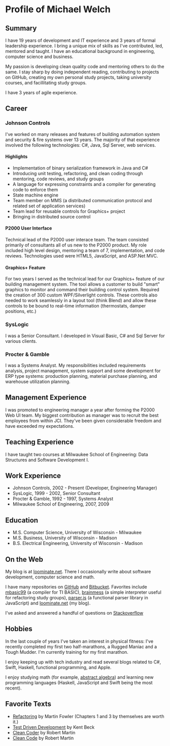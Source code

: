 Profile of Michael Welch
============

Summary
-------

I have 19 years of development and IT experience and 3 years of formal leadership experience. I bring a unique mix of skills as I've contributed, led, mentored and taught. I have an educational background in engineering, computer science and business.

My passion is developing clean quality code and mentoring others to do the same. I stay sharp by doing independent reading, 
contributing to projects on GitHub, creating my own personal study projects,
taking university courses, and facillitating study groups.

I have 3 years of agile experience. 

Career
-------------

### Johnson Controls ###

I've worked on many releases and features of building automation system and security & fire systems over 13 years. The majority of 
that experience involved the following technologies: C#, Java, Sql Server,
web services. 

#### Highlights ####

* Implementation of binary serialization framework in Java and C# 
* Introducing unit testing, refactoring, and clean coding through mentoring, code reviews, and study groups 
* A language for expressing constraints and a compiler for generating code to enforce them 
* State machine engine 
* Team member on MMS (a distributed communication protocol and related set of application services) 
* Team lead for reusable controls for Graphics+ project  
* Bringing in distributed source control 

#### P2000 User Interface ####

Technical lead of the P2000 user interace team. The team consisted primarily of consultants all of us new to the P2000 product. My role included high level design, mentoring a team of 7, implementation, and code reviews. Technologies used were HTML5, JavaScript, and ASP.Net MVC.

#### Graphics+ Feature ####

For two years I served as the technical lead for our Graphics+ feature of our
building management system. The tool allows a customer to build "smart"
graphics to monitor and command their building control system. Required
the creation of 300 custom WPF/Silverlight controls. These controls also needed
to work seamlessly in a layout tool (think Blend) and allow these controls to be bound to real-time information (thermostats, damper positions, etc.)


### SysLogic ###

I was a Senior Consultant. I developed in Visual Basic, C# and Sql Server for various clients. 

### Procter & Gamble ###

I was a Systems Analyst. My responsibilities included requirements analysis, project management, system support and some development for ERP type systems: production planning, material purchase planning, and warehouse utilization planning.

Management Experience
--------------------

I was promoted to engineering manager a year after forming the P2000 Web UI team.
My biggest contribution as manager was to recruit the best employees from within JCI.
They've been given considerable freedom and have exceeded my expectations.

Teaching Experience
---------------

I have taught two courses at Milwaukee School of Engineering: Data Structures and Software Development I. 

Work Experience
-----------------

* Johnson Controls, 2002 - Present (Developer, Engineering Manager)
* SysLogic, 1999 - 2002, Senior Consultant
* Procter & Gamble, 1992 - 1997, Systems Analyst
* Milwaukee School of Engineering, 2007, 2009

Education
-----------

* M.S. Computer Science, University of Wisconsin - Milwaukee
* M.S. Business, University of Wisconsin - Madison
* B.S. Electrical Engineering, University of Wisconsin - Madison

On the Web
---------

My blog is at [loominate.net](http://loominate.net). There I occasionally write about software development, computer science and math.

I have many repositories on [GitHub](https://github.com/michaelgwelch) and 
[Bitbucket](https://bitbucket.org/myklwelch). Favorites include [mbasic99](https://github.com/michaelgwelch/mbasic99) (a compiler for TI BASIC), [brainmess](https://github.com/michaelgwelch/brainmess) (a simple interpreter useful for refactoring study groups), [parser.js](https://github.com/michaelgwelch/parser.js) (a functional parser library in JavaScript) and [loominate.net](https://github.com/michaelgwelch/loominate.net) (my blog).

I've asked and answered a handful of questions on [Stackoverflow](http://stackoverflow.com/users/697188/michael-welch)


Hobbies
--------

In the last couple of years I've taken an interest in physical fitness: I've recently completed my first two half-marathons, a Rugged Maniac and a Tough Mudder. I'm currently training for my first marathon.

I enjoy keeping up with tech industry and read several blogs related to C#, Swift, Haskell, functional programming, and Apple.

I enjoy studying math (for example, [abstract algebra](https://bitbucket.org/myklwelch/algebra/src)) and learning new programming languages (Haskell, JavaScript and Swift being the most recent). 


Favorite Texts
----------------

* [Refactoring](http://www.amazon.com/Refactoring-Improving-Design-Existing-Code/dp/0201485672/ref=sr_1_1?ie=UTF8&qid=1427838087&sr=8-1&keywords=refactoring) by Martin Fowler (Chapters 1 and 3 by themselves are worth it.)
* [Test Driven Development](http://www.amazon.com/Test-Driven-Development-Kent-Beck/dp/0321146530/ref=sr_1_1?ie=UTF8&qid=1427838158&sr=8-1&keywords=test+driven+development) by Kent Beck
* [Clean Coder](http://www.amazon.com/Clean-Coder-Conduct-Professional-Programmers/dp/0137081073/ref=sr_1_1?ie=UTF8&qid=1427838225&sr=8-1&keywords=clean+coder) by Robert Martin
* [Clean Code](http://www.amazon.com/Clean-Code-Handbook-Software-Craftsmanship/dp/0132350882/ref=pd_bxgy_b_img_y) by Robert Martin

